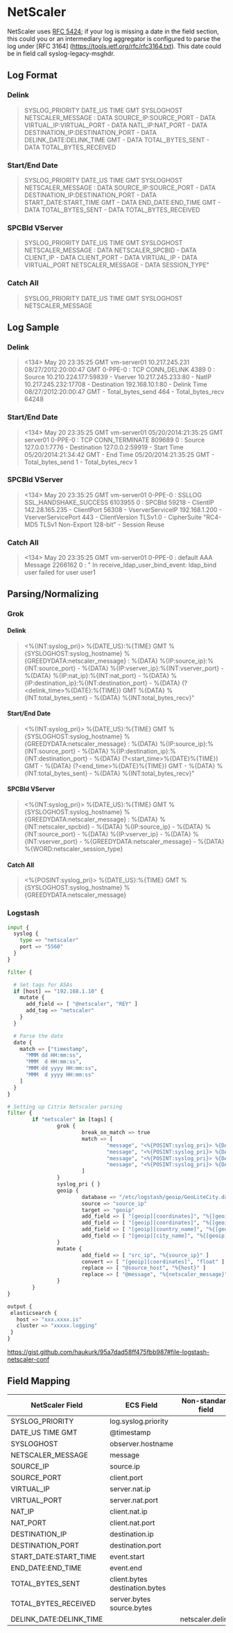 # NetScaler
NetScaler uses [RFC 5424](https://tools.ietf.org/rfc/rfc5426.txt); if your log is missing a date in the field section, this could you or an intermediary log aggregator is configured to parse the log under [RFC 3164] (https://tools.ietf.org/rfc/rfc3164.txt). This date could be in field call syslog-legacy-msghdr.

## Log Format
### Delink
> SYSLOG_PRIORITY DATE_US TIME GMT SYSLOGHOST NETSCALER_MESSAGE : DATA SOURCE_IP:SOURCE_PORT - DATA VIRTUAL_IP:VIRTUAL_PORT - DATA NATL_IP:NAT_PORT - DATA DESTINATION_IP:DESTINATION_PORT - DATA DELINK_DATE:DELINK_TIME GMT - DATA TOTAL_BYTES_SENT - DATA TOTAL_BYTES_RECEIVED

### Start/End Date
> SYSLOG_PRIORITY DATE_US TIME GMT SYSLOGHOST NETSCALER_MESSAGE : DATA SOURCE_IP:SOURCE_PORT - DATA DESTINATION_IP:DESTINATION_PORT - DATA START_DATE:START_TIME GMT - DATA END_DATE:END_TIME GMT - DATA TOTAL_BYTES_SENT - DATA TOTAL_BYTES_RECEIVED

### SPCBId VServer
> SYSLOG_PRIORITY DATE_US TIME GMT SYSLOGHOST NETSCALER_MESSAGE : DATA NETSCALER_SPCBID - DATA CLIENT_IP - DATA CLIENT_PORT - DATA VIRTUAL_IP - DATA VIRTUAL_PORT NETSCALER_MESSAGE - DATA SESSION_TYPE"

### Catch All
> SYSLOG_PRIORITY DATE_US TIME GMT SYSLOGHOST NETSCALER_MESSAGE

## Log Sample

### Delink
> <134> May 20 23:35:25 GMT vm-server01 10.217.245.231 08/27/2012:20:00:47 GMT  0-PPE-0 : TCP CONN_DELINK 4389 0 :  Source 10.210.224.177:59839 - Vserver 10.217.245.233:80 - NatIP 10.217.245.232:17708 - Destination 192.168.10.1:80 - Delink Time 08/27/2012:20:00:47 GMT - Total_bytes_send 464 - Total_bytes_recv 64248

### Start/End Date
> <134> May 20 23:35:25 GMT vm-server01 05/20/2014:21:35:25 GMT server01 0-PPE-0 : TCP CONN_TERMINATE 809689 0 : Source 127.0.0.1:7776 - Destination 127.0.0.2:59919 - Start Time 05/20/2014:21:34:42 GMT - End Time 05/20/2014:21:35:25 GMT - Total_bytes_send 1 - Total_bytes_recv 1


### SPCBId VServer
> <134> May 20 23:35:25 GMT vm-server01 0-PPE-0 : SSLLOG SSL_HANDSHAKE_SUCCESS 6103955 0 :  SPCBId 59218 - ClientIP 142.28.165.235 - ClientPort 56308 - VserverServiceIP 192.168.1.200 - VserverServicePort 443 - ClientVersion TLSv1.0 - CipherSuite "RC4-MD5 TLSv1  Non-Export 128-bit" - Session Reuse

### Catch All
> <134> May 20 23:35:25 GMT vm-server01 0-PPE-0 : default AAA Message 2266162 0 :  " In receive_ldap_user_bind_event: ldap_bind user failed for user user1

## Parsing/Normalizing

### Grok
#### Delink
> <%{INT:syslog_pri}> %{DATE_US}:%{TIME} GMT %{SYSLOGHOST:syslog_hostname} %{GREEDYDATA:netscaler_message} : %{DATA} %{IP:source_ip}:%{INT:source_port} - %{DATA} %{IP:vserver_ip}:%{INT:vserver_port} - %{DATA} %{IP:nat_ip}:%{INT:nat_port} - %{DATA} %{IP:destination_ip}:%{INT:destination_port} - %{DATA} (?<delink_time>%{DATE}:%{TIME}) GMT %{DATA} %{INT:total_bytes_sent} - %{DATA} %{INT:total_bytes_recv}"

#### Start/End Date
> <%{INT:syslog_pri}> %{DATE_US}:%{TIME} GMT %{SYSLOGHOST:syslog_hostname} %{GREEDYDATA:netscaler_message} : %{DATA} %{IP:source_ip}:%{INT:source_port} - %{DATA} %{IP:destination_ip}:%{INT:destination_port} - %{DATA} (?<start_time>%{DATE}%{TIME}) GMT - %{DATA} (?<end_time>%{DATE}%{TIME}) GMT - %{DATA} %{INT:total_bytes_sent} - %{DATA} %{INT:total_bytes_recv}"

#### SPCBId VServer
> <%{INT:syslog_pri}> %{DATE_US}:%{TIME} GMT %{SYSLOGHOST:syslog_hostname} %{GREEDYDATA:netscaler_message} : %{DATA} %{INT:netscaler_spcbid} - %{DATA} %{IP:source_ip} - %{DATA} %{INT:source_port} - %{DATA} %{IP:vserver_ip} - %{DATA} %{INT:vserver_port} - %{GREEDYDATA:netscaler_message} - %{DATA} %{WORD:netscaler_session_type}

#### Catch All
> <%{POSINT:syslog_pri}> %{DATE_US}:%{TIME} GMT %{SYSLOGHOST:syslog_hostname} %{GREEDYDATA:netscaler_message}

### Logstash
```python
input {
  syslog {
    type => "netscaler"
    port => "5560"
  }
}

filter {

  # Set tags for ASAs
  if [host] == "192.168.1.10" {
    mutate {
      add_field => [ "@netscaler", "REY" ]
      add_tag => "netscaler"
    }
  }

  # Parse the date
  date {
    match => ["timestamp",
      "MMM dd HH:mm:ss",
      "MMM  d HH:mm:ss",
      "MMM dd yyyy HH:mm:ss",
      "MMM  d yyyy HH:mm:ss"
    ]
  }
}

# Setting up Citrix Netscaler parsing
filter {
        if "netscaler" in [tags] {
                grok {
                        break_on_match => true
                        match => [
                                "message", "<%{POSINT:syslog_pri}> %{DATE_US}:%{TIME} GMT %{SYSLOGHOST:syslog_hostname} %{GREEDYDATA:netscaler_message} : %{DATA} %{IP:source_ip}:%{POSINT:source_port} - %{DATA} %{IP:vserver_ip}:%{POSINT:vserver_port} - %{DATA} %{IP:nat_ip}:%{POSINT:nat_port} - %{DATA} %{IP:destination_ip}:%{POSINT:destination_port} - %{DATA} %{DATE_US:DELINK_DATE}:%{TIME:DELINK_TIME} GMT - %{DATA} %{POSINT:total_bytes_sent} - %{DATA} %{POSINT:total_bytes_recv}",
                                "message", "<%{POSINT:syslog_pri}> %{DATE_US}:%{TIME} GMT %{SYSLOGHOST:syslog_hostname} %{GREEDYDATA:netscaler_message} : %{DATA} %{IP:source_ip}:%{POSINT:source_port} - %{DATA} %{IP:destination_ip}:%{POSINT:destination_port} - %{DATA} %{DATE_US:START_DATE}:%{TIME:START_TIME} GMT - %{DATA} %{DATE_US:END_DATE}:%{TIME:END_TIME} GMT - %{DATA} %{POSINT:total_bytes_sent} - %{DATA} %{POSINT:total_bytes_recv}",
                                "message", "<%{POSINT:syslog_pri}> %{DATE_US}:%{TIME} GMT %{SYSLOGHOST:syslog_hostname} %{GREEDYDATA:netscaler_message} : %{DATA} %{INT:netscaler_spcbid} - %{DATA} %{IP:clientip} - %{DATA} %{INT:netscaler_client_port} - %{DATA} %{IP:netscaler_vserver_ip} - %{DATA} %{INT:netscaler_vserver_port} %{GREEDYDATA:netscaler_message} - %{DATA} %{WORD:netscaler_session_type}",
                                "message", "<%{POSINT:syslog_pri}> %{DATE_US}:%{TIME} GMT %{SYSLOGHOST:syslog_hostname} %{GREEDYDATA:netscaler_message}"
                        ]
                }
                syslog_pri { }
                geoip {
                        database => "/etc/logstash/geoip/GeoLiteCity.dat"
                        source => "source_ip"
                        target => "geoip"
                        add_field => [ "[geoip][coordinates]", "%{[geoip][longitude]}" ]
                        add_field => [ "[geoip][coordinates]", "%{[geoip][latitude]}"  ]
                        add_field => [ "[geoip][country_name]", "%{[geoip][country_name]}"  ]
                        add_field => [ "[geoip][city_name]", "%{[geoip][city_name]}"  ]
                }
                mutate {
                        add_field => [ "src_ip", "%{source_ip}" ]
                        convert => [ "[geoip][coordinates]", "float" ]
                        replace => [ "@source_host", "%{host}" ]
                        replace => [ "@message", "%{netscaler_message}" ]
                }
        }
}

output {
 elasticsearch { 
   host => "xxx.xxxx.is"
   cluster => "xxxxx.logging"
 }
}
```
<https://gist.github.com/haukurk/95a7dad58ff475fbb987#file-logstash-netscaler-conf>

## Field Mapping

| NetScaler Field      | ECS Field                              | Non-standard field               |
|----------------------|----------------------------------------|----------------------------------|
| SYSLOG_PRIORITY          | log.syslog.priority                    |                                  |
| DATE_US TIME GMT         | @timestamp                             |                                  |
| SYSLOGHOST               | observer.hostname                      |                                  |
| NETSCALER_MESSAGE        | message                                |                                  |
| SOURCE_IP                | source.ip                              |                                  |
| SOURCE_PORT              | client.port                            |                                  |
| VIRTUAL_IP               | server.nat.ip                          |                                  |
| VIRTUAL_PORT             | server.nat.port                        |                                  |
| NAT_IP                   | client.nat.ip                          |                                  |
| NAT_PORT                 | client.nat.port                        |                                  |
| DESTINATION_IP           | destination.ip                         |                                  |
| DESTINATION_PORT         | destination.port                       |                                  |
| START_DATE:START_TIME    | event.start                            |                                  |
| END_DATE:END_TIME        | event.end                            |                                  |
| TOTAL_BYTES_SENT         | client.bytes destination.bytes         |                                  |
| TOTAL_BYTES_RECEIVED     | server.bytes source.bytes              |                                  |
| DELINK_DATE:DELINK_TIME  |                                        | netscaler.delink                 |
